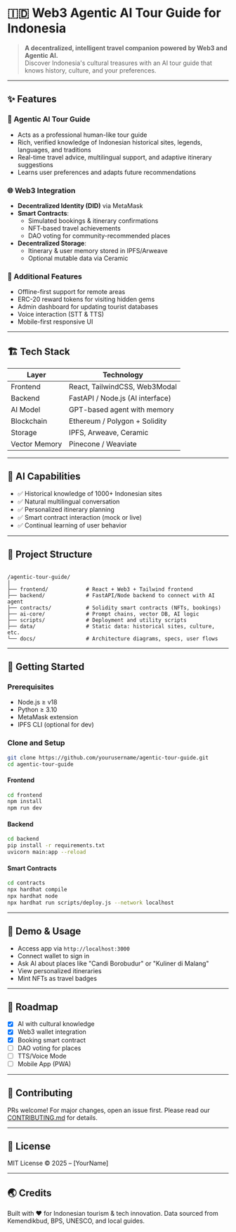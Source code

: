 # 🇮🇩 Web3 Agentic AI Tour Guide for Indonesia

> **A decentralized, intelligent travel companion powered by Web3 and Agentic AI.**  
> Discover Indonesia's cultural treasures with an AI tour guide that knows history, culture, and your preferences.

---

## ✨ Features

### 🤖 Agentic AI Tour Guide
- Acts as a professional human-like tour guide
- Rich, verified knowledge of Indonesian historical sites, legends, languages, and traditions
- Real-time travel advice, multilingual support, and adaptive itinerary suggestions
- Learns user preferences and adapts future recommendations

### 🌐 Web3 Integration
- **Decentralized Identity (DID)** via MetaMask
- **Smart Contracts**:
  - Simulated bookings & itinerary confirmations
  - NFT-based travel achievements
  - DAO voting for community-recommended places
- **Decentralized Storage**:
  - Itinerary & user memory stored in IPFS/Arweave
  - Optional mutable data via Ceramic

### 🎒 Additional Features
- Offline-first support for remote areas
- ERC-20 reward tokens for visiting hidden gems
- Admin dashboard for updating tourist databases
- Voice interaction (STT & TTS)
- Mobile-first responsive UI

---

## 🏗️ Tech Stack

| Layer         | Technology                        |
| ------------- | --------------------------------- |
| Frontend      | React, TailwindCSS, Web3Modal     |
| Backend       | FastAPI / Node.js (AI interface)  |
| AI Model      | GPT-based agent with memory       |
| Blockchain    | Ethereum / Polygon + Solidity     |
| Storage       | IPFS, Arweave, Ceramic            |
| Vector Memory | Pinecone / Weaviate               |

---

## 🧠 AI Capabilities

- ✅ Historical knowledge of 1000+ Indonesian sites
- ✅ Natural multilingual conversation
- ✅ Personalized itinerary planning
- ✅ Smart contract interaction (mock or live)
- ✅ Continual learning of user behavior

---

## 📂 Project Structure

```

/agentic-tour-guide/
│
├── frontend/            # React + Web3 + Tailwind frontend
├── backend/             # FastAPI/Node backend to connect with AI agent
├── contracts/           # Solidity smart contracts (NFTs, bookings)
├── ai-core/             # Prompt chains, vector DB, AI logic
├── scripts/             # Deployment and utility scripts
├── data/                # Static data: historical sites, culture, etc.
└── docs/                # Architecture diagrams, specs, user flows

````

---

## 🚀 Getting Started

### Prerequisites
- Node.js ≥ v18
- Python ≥ 3.10
- MetaMask extension
- IPFS CLI (optional for dev)

### Clone and Setup

```bash
git clone https://github.com/yourusername/agentic-tour-guide.git
cd agentic-tour-guide
````

#### Frontend

```bash
cd frontend
npm install
npm run dev
```

#### Backend

```bash
cd backend
pip install -r requirements.txt
uvicorn main:app --reload
```

#### Smart Contracts

```bash
cd contracts
npx hardhat compile
npx hardhat node
npx hardhat run scripts/deploy.js --network localhost
```

---

## 🧪 Demo & Usage

* Access app via `http://localhost:3000`
* Connect wallet to sign in
* Ask AI about places like "Candi Borobudur" or "Kuliner di Malang"
* View personalized itineraries
* Mint NFTs as travel badges

---

## 📌 Roadmap

* [x] AI with cultural knowledge
* [x] Web3 wallet integration
* [x] Booking smart contract
* [ ] DAO voting for places
* [ ] TTS/Voice Mode
* [ ] Mobile App (PWA)

---

## 🤝 Contributing

PRs welcome! For major changes, open an issue first.
Please read our [CONTRIBUTING.md](./docs/CONTRIBUTING.md) for details.

---

## 📜 License

MIT License © 2025 – \[YourName]

---

## 🌏 Credits

Built with ❤️ for Indonesian tourism & tech innovation.
Data sourced from Kemendikbud, BPS, UNESCO, and local guides.
